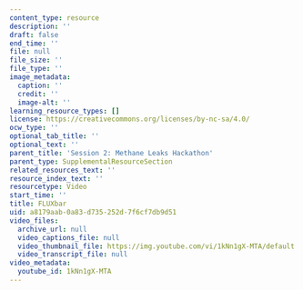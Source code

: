 ```yaml
---
content_type: resource
description: ''
draft: false
end_time: ''
file: null
file_size: ''
file_type: ''
image_metadata:
  caption: ''
  credit: ''
  image-alt: ''
learning_resource_types: []
license: https://creativecommons.org/licenses/by-nc-sa/4.0/
ocw_type: ''
optional_tab_title: ''
optional_text: ''
parent_title: 'Session 2: Methane Leaks Hackathon'
parent_type: SupplementalResourceSection
related_resources_text: ''
resource_index_text: ''
resourcetype: Video
start_time: ''
title: FLUXbar
uid: a8179aab-0a83-d735-252d-7f6cf7db9d51
video_files:
  archive_url: null
  video_captions_file: null
  video_thumbnail_file: https://img.youtube.com/vi/1kNn1gX-MTA/default.jpg
  video_transcript_file: null
video_metadata:
  youtube_id: 1kNn1gX-MTA
---
```

